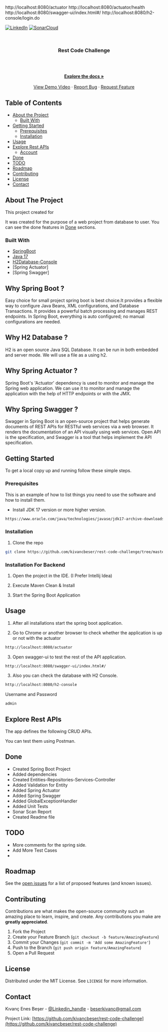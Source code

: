 http://localhost:8080/actuator
http://localhost:8080/actuator/health
http://localhost:8080/swagger-ui/index.html#/
http://localhost:8080/h2-console/login.do

[![LinkedIn][linkedin-shield]][linkedin-url] [![SonarCloud](https://sonarcloud.io/images/project_badges/sonarcloud-white.svg)](https://sonarcloud.io/project/overview?id=kivancbeser_rest-code-challenge)

<!-- PROJECT LOGO -->
<br />
<p align="center">
  <h3 align="center">Rest Code Challenge</h3>
  <br />
 
  <p align="center">
    <br />
    <a href="https://github.com/kivancbeser/rest-code-challenge"><strong>Explore the docs »</strong></a>
    <br />
    <br />
    <a href="https://github.com/kivancbeser/spring-boot-crud-example-master/blob/master/ProjectDemo.mp4">View Demo Video</a>
    ·
    <a href="https://github.com/kivancbeser/rest-code-challenge/issues">Report Bug</a>
    ·
    <a href="https://github.com/kivancbeser/rest-code-challenge/issues">Request Feature</a>
  </p>
</p>



<!-- TABLE OF CONTENTS -->
## Table of Contents

* [About the Project](#about-the-project)
  * [Built With](#built-with)
* [Getting Started](#getting-started)
  * [Prerequisites](#prerequisites)
  * [Installation](#installation)
* [Usage](#usage)
* [Explore Rest APIs](#explorerestapis)
  * [Account](#account)
* [Done](#done)
* [TODO](#todo)
* [Roadmap](#roadmap)
* [Contributing](#contributing)
* [License](#license)
* [Contact](#contact)

<!-- ABOUT THE PROJECT -->
## About The Project

This project created for 

It was created for the purpose of a web project from database to user. You can see the done features in [Done](#done) sections. 


### Built With

* [SpringBoot](https://start.spring.io/)
* [Java 17](https://www.oracle.com/java/technologies/javase/jdk17-archive-downloads.html)
* [H2Database-Console](https://www.h2database.com/html/main.html)
* [Spring Actuator]
* [Spring Swagger]

## Why Spring Boot ?

Easy choice for small project spring boot is best choice.It provides a flexible way to configure Java Beans, XML configurations, and Database Transactions. It provides a powerful batch processing and manages REST endpoints. In Spring Boot, everything is auto configured; no manual configurations are needed.


## Why H2 Database ?

H2 is an open source Java SQL Database. It can be run in both embedded and server mode. We will use a file as a using h2.

## Why Spring Actuator ?

Spring Boot's 'Actuator' dependency is used to monitor and manage the Spring web application. We can use it to monitor and manage the application with the help of HTTP endpoints or with the JMX.

## Why Spring Swagger ?

Swagger in Spring Boot is an open-source project that helps generate documents of REST APIs for RESTful web services via a web browser. It renders the documentation of an API visually using web services. Open API is the specification, and Swagger is a tool that helps implement the API specification.

<!-- GETTING STARTED -->
## Getting Started

To get a local copy up and running follow these simple steps.

### Prerequisites

This is an example of how to list things you need to use the software and how to install them.

* Install JDK 17 version or more higher version.
```sh
https://www.oracle.com/java/technologies/javase/jdk17-archive-downloads.html
```

### Installation
 
1. Clone the repo
```sh
git clone https://github.com/kivancbeser/rest-code-challenge/tree/master.git
```
### Installation For Backend

1. Open the project in the IDE. (I Prefer Intellij Idea)

2. Execute Maven Clean & Install

3. Start the Spring Boot Application

<!-- USAGE EXAMPLES -->
## Usage

1. After all installations start the spring boot application.

2. Go to Chrome or another browser to check whether the application is up or not with the actuator

```sh
http://localhost:8080/actuator
```
3. Open swagger-ui to test the rest of the API application.
```sh
http://localhost:8080/swagger-ui/index.html#/
```
3. Also you can check the database with H2 Console.
```sh
http://localhost:8080/h2-console
```
Username and Password
```sh
admin
```


<!-- Explore Rest APIs -->
## Explore Rest APIs

The app defines the following CRUD APIs.

You can test them using Postman.



<!-- Done -->
## Done
* Created Spring Boot Project
* Added dependencies
* Created Entities-Repositories-Services-Controller
* Added Validation for Entity
* Added Spring Actuator
* Added Spring Swagger
* Added GlobalExceptionHandler
* Added Unit Tests
* Sonar Scan Report
* Created Readme file
<!-- TODO -->
## TODO
* More comments for the spring side.
* Add More Test Cases
* 
<!-- ROADMAP -->
## Roadmap

See the [open issues](https://github.com/kivancbeser/rest-code-challenge/issues) for a list of proposed features (and known issues).



<!-- CONTRIBUTING -->
## Contributing

Contributions are what makes the open-source community such an amazing place to learn, inspire, and create. Any contributions you make are **greatly appreciated**.

1. Fork the Project
2. Create your Feature Branch (`git checkout -b feature/AmazingFeature`)
3. Commit your Changes (`git commit -m 'Add some AmazingFeature'`)
4. Push to the Branch (`git push origin feature/AmazingFeature`)
5. Open a Pull Request



<!-- LICENSE -->
## License

Distributed under the MIT License. See `LICENSE` for more information.



<!-- CONTACT -->
## Contact

Kıvanç Enes Beşer - [@Linkedin_handle](https://www.linkedin.com/in/kivancenesbeser/) - beserkivanc@gmail.com

Project Link: [https://github.com/kivancbeser/rest-code-challenge](https://github.com/kivancbeser/rest-code-challenge)

[linkedin-shield]: https://img.shields.io/badge/-LinkedIn-black.svg?style=flat-square&logo=linkedin&colorB=555
[linkedin-url]: https://linkedin.com/in/kivancenesbeser
[project-screenshot]: /screenshots/screenshot.png
